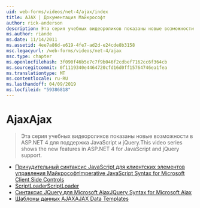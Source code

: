 ```yaml
---
uid: web-forms/videos/net-4/ajax/index
title: AJAX | Документация Майкрософт
author: rick-anderson
description: Эта серия учебных видеороликов показаны новые возможности в ASP.NET 4 для поддержка JavaScript и jQuery.
ms.author: riande
ms.date: 11/14/2011
ms.assetid: 4ee7a86d-e619-4fe7-ad2d-e24cde8b3158
msc.legacyurl: /web-forms/videos/net-4/ajax
msc.type: chapter
ms.openlocfilehash: 3f090f46b5e7c7f9b046f2cdbef7162cc6f364cb
ms.sourcegitcommit: 0f1119340e4464720cfd16d0ff15764746ea1fea
ms.translationtype: MT
ms.contentlocale: ru-RU
ms.lasthandoff: 04/09/2019
ms.locfileid: "59386818"
---
```

# <a name="ajax"></a><span data-ttu-id="7f2f9-103">Ajax</span><span class="sxs-lookup"><span data-stu-id="7f2f9-103">Ajax</span></span>

> <span data-ttu-id="7f2f9-104">Эта серия учебных видеороликов показаны новые возможности в ASP.NET 4 для поддержка JavaScript и jQuery.</span><span class="sxs-lookup"><span data-stu-id="7f2f9-104">This video series shows the new features in ASP.NET 4 for JavaScript and jQuery support.</span></span>


- [<span data-ttu-id="7f2f9-105">Принудительный синтаксис JavaScript для клиентских элементов управления Майкрософт</span><span class="sxs-lookup"><span data-stu-id="7f2f9-105">Imperative JavaScript Syntax for Microsoft Client Side Controls</span></span>](aspnet-4-quick-hit-imperative-javascript-syntax-for-microsoft-client-side-controls.md)
- [<span data-ttu-id="7f2f9-106">ScriptLoader</span><span class="sxs-lookup"><span data-stu-id="7f2f9-106">ScriptLoader</span></span>](aspnet-4-quick-hit-the-scriptloader.md)
- [<span data-ttu-id="7f2f9-107">Синтаксис JQuery для Microsoft Ajax</span><span class="sxs-lookup"><span data-stu-id="7f2f9-107">JQuery Syntax for Microsoft Ajax</span></span>](aspnet-4-quick-hit-jquery-syntax-for-microsoft-ajax.md)
- [<span data-ttu-id="7f2f9-108">Шаблоны данных AJAX</span><span class="sxs-lookup"><span data-stu-id="7f2f9-108">AJAX Data Templates</span></span>](aspnet-4-quick-hit-ajax-data-templates.md)
